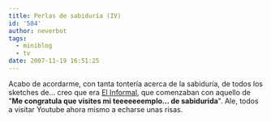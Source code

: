 ```yaml
---
title: Perlas de sabiduría (IV)
id: '584'
author: neverbot
tags:
  - miniblog
  - tv
date: 2007-11-19 16:51:25
---
```


Acabo de acordarme, con tanta tontería acerca de la sabiduría, de todos los sketches de... creo que era [El Informal](http://es.wikipedia.org/wiki/El_Informal), que comenzaban con aquello de "**Me congratula que visites mi teeeeeeemplo... de sabidurida**". Ale, todos a visitar Youtube ahora mismo a echarse unas risas.